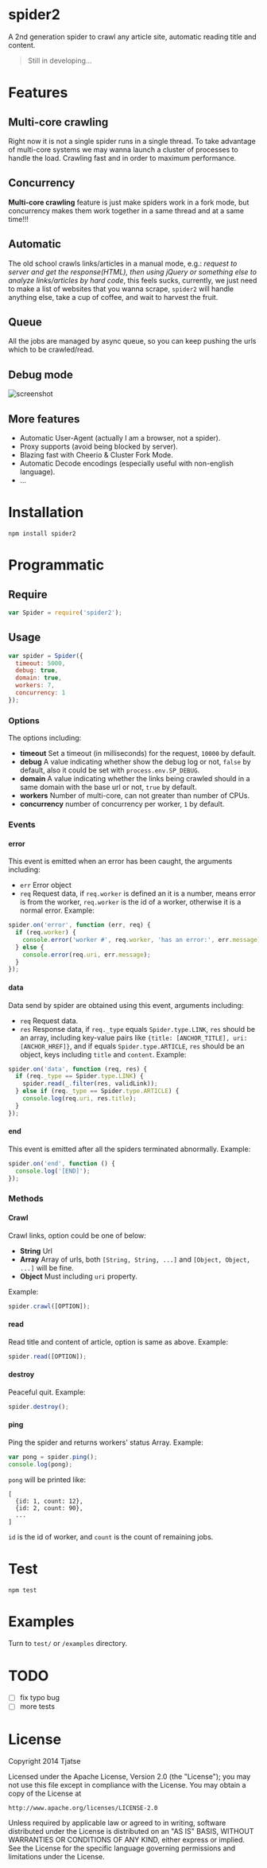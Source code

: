 spider2
=======

A 2nd generation spider to crawl any article site, automatic reading title and content.

> Still in developing...

# Features
## Multi-core crawling
Right now it is not a single spider runs in a single thread. To take advantage of multi-core systems we may wanna launch
a cluster of processes to handle the load. Crawling fast and in order to maximum performance.

## Concurrency
**Multi-core crawling** feature is just make spiders work in a fork mode, but concurrency makes them work together in a
same thread and at a same time!!!

## Automatic
The old school crawls links/articles in a manual mode, e.g.: *request to server and get the response(HTML), then using
jQuery or something else to analyze links/articles by hard code*, this feels sucks, currently, we just need to make a list
of websites that you wanna scrape, `spider2` will handle anything else, take a cup of coffee, and wait to harvest the fruit.

## Queue
All the jobs are managed by async queue, so you can keep pushing the urls which to be crawled/read.

## Debug mode
![screenshot](screenshot/debug.png)

## More features
- Automatic User-Agent (actually I am a browser, not a spider).
- Proxy supports (avoid being blocked by server).
- Blazing fast with Cheerio & Cluster Fork Mode.
- Automatic Decode encodings (especially useful with non-english language).
- ...

# Installation
```
npm install spider2
```

# Programmatic
## Require
```javascript
var Spider = require('spider2');
```

## Usage
```javascript
var spider = Spider({
  timeout: 5000,
  debug: true,
  domain: true,
  workers: 7,
  concurrency: 1
});
```
### Options
The options including:
- **timeout** Set a timeout (in milliseconds) for the request, `10000` by default.
- **debug** A value indicating whether show the debug log or not, `false` by default, also it could be set with `process.env.SP_DEBUG`.
- **domain** A value indicating whether the links being crawled should in a same domain with the base url or not, `true` by default.
- **workers** Number of multi-core, can not greater than number of CPUs.
- **concurrency** number of concurrency per worker, `1` by default.

### Events
#### error
This event is emitted when an error has been caught, the arguments including:
- `err` Error object
- `req` Request data, if `req.worker` is defined an it is a number, means error is from the worker, `req.worker` is the id of a worker, otherwise it is a normal error.
Example:
```javascript
spider.on('error', function (err, req) {
  if (req.worker) {
    console.error('worker #', req.worker, 'has an error:', err.message);
  } else {
    console.error(req.uri, err.message);
  }
});
```

#### data
Data send by spider are obtained using this event, arguments including:
- `req` Request data.
- `res` Response data, if `req._type` equals `Spider.type.LINK`, `res` should be an array, including key-value pairs like `{title: [ANCHOR_TITLE], uri: [ANCHOR_HREF]}`, and if equals `Spider.type.ARTICLE`, `res` should be an object, keys including `title` and `content`.
Example:
```javascript
spider.on('data', function (req, res) {
  if (req._type == Spider.type.LINK) {
    spider.read(_.filter(res, validLink));
  } else if (req._type == Spider.type.ARTICLE) {
    console.log(req.uri, res.title);
  }
});
```

#### end
This event is emitted after all the spiders terminated abnormally.
Example:
```javascript
spider.on('end', function () {
  console.log('[END]');
});
```

### Methods
#### Crawl
Crawl links, option could be one of below:
- **String** Url
- **Array** Array of urls, both `[String, String, ...]` and `[Object, Object, ...]` will be fine.
- **Object** Must including `uri` property.

Example:
```javascript
spider.crawl([OPTION]);
```

#### read
Read title and content of article, option is same as above.
Example:
```javascript
spider.read([OPTION]);
```

#### destroy
Peaceful quit.
Example:
```javascript
spider.destroy();
```

#### ping
Ping the spider and returns workers' status Array.
Example:
```javascript
var pong = spider.ping();
console.log(pong);
```

`pong` will be printed like:
```
[
  {id: 1, count: 12},
  {id: 2, count: 90},
  ...
]
```

`id` is the id of worker, and `count` is the count of remaining jobs.

# Test
```
npm test
```

# Examples
Turn to `test/` or `/examples` directory.

# TODO
- [ ] fix typo bug
- [ ] more tests

# License
Copyright 2014 Tjatse

Licensed under the Apache License, Version 2.0 (the "License");
you may not use this file except in compliance with the License.
You may obtain a copy of the License at

    http://www.apache.org/licenses/LICENSE-2.0

Unless required by applicable law or agreed to in writing, software
distributed under the License is distributed on an "AS IS" BASIS,
WITHOUT WARRANTIES OR CONDITIONS OF ANY KIND, either express or implied.
See the License for the specific language governing permissions and
limitations under the License.